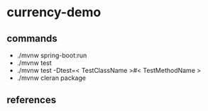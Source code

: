 # currency-demo
## commands
- ./mvnw spring-boot:run
- ./mvnw test
- ./mvnw test -Dtest=< TestClassName >#< TestMethodName >
- ./mvnw cleran package


## references